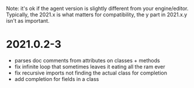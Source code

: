 Note: it's ok if the agent version is slightly different from your engine/editor.
Typically, the 2021.x is what matters for compatibility, the y part in 2021.x.y isn't as important.

# 2021.0.2-3

- parses doc comments from attributes on classes + methods
- fix infinite loop that sometimes leaves it eating all the ram ever
- fix recursive imports not finding the actual class for completion
- add completion for fields in a class